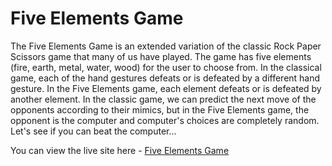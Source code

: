# **Five Elements Game**

The Five Elements Game is an extended variation of the classic Rock Paper Scissors game that many of us have played. The game has five elements (fire, earth, metal, water, wood) for the user to choose from. In the classical game, each of the hand gestures defeats or is defeated by a different hand gesture. In the Five Elements game, each element defeats or is defeated by another element. In the classic game, we can predict the next move of the opponents according to their mimics, but in the Five Elements game, the opponent is the computer and computer's choices are completely random. Let's see if you can beat the computer...

You can view the live site here - <a href="https://mika-sims.github.io/5_Elements_Game/" target="_blank" rel="noopener">Five Elements Game</a>
